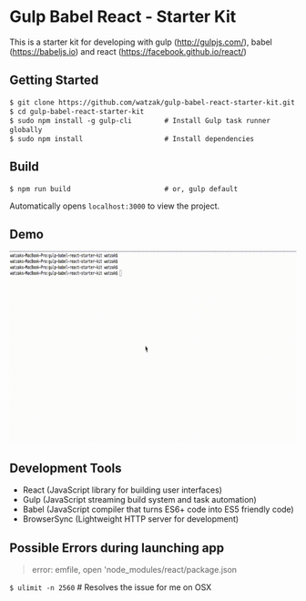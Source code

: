 # Gulp Babel React - Starter Kit

This is a starter kit for developing with gulp (http://gulpjs.com/), babel (https://babeljs.io) and react (https://facebook.github.io/react/)


## Getting Started

```shell
$ git clone https://github.com/watzak/gulp-babel-react-starter-kit.git
$ cd gulp-babel-react-starter-kit
$ sudo npm install -g gulp-cli        # Install Gulp task runner globally
$ sudo npm install                    # Install dependencies
```


## Build

```shell
$ npm run build                       # or, gulp default
```
Automatically opens `localhost:3000` to view the project.



## Demo

![Alt Text](https://github.com/watzak/gulp-babel-react-starter-kit/blob/master/build.gif)



## Development Tools
- React (JavaScript library for building user interfaces)
- Gulp (JavaScript streaming build system and task automation)
- Babel (JavaScript compiler that turns ES6+ code into ES5 friendly code)
- BrowserSync (Lightweight HTTP server for development)



## Possible Errors during launching app

> error: emfile, open 'node_modules/react/package.json

`$ ulimit -n 2560`                      # Resolves the issue for me on OSX